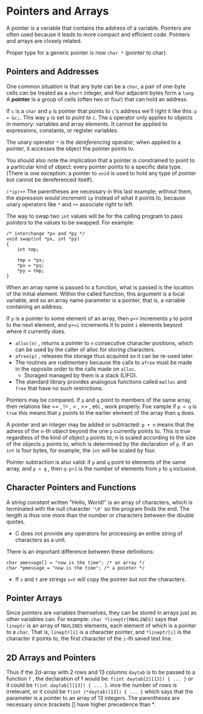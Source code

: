 # Pointers and Arrays

A pointer is a variable that contains the address of a variable. Pointers are often used because it leads to more compact and efficient code. Pointers and arrays are closely related.

Proper type for a generic pointer is now `char *` (pointer to char).


## Pointers and Addresses

One common situation is that any byte can be a `char`, a pair of one-byte cells can be treated as a `short` integer, and four adjacent bytes form a `long`. A **pointer** is a group of cells (often two or four) that can hold an address.

If `c` is a `char` and `p` is pointer that points to `c`'s address we'll right it like this: `p = &c;`. This way `p` is set to _point to_ `c`. The `&` operator only applies to objects in memory: variables and array elements. It cannot be applied to expressions, constants, or register variables.

The unary operator `*` is the _dereferencing_ operator; when applied to a pointer, it accesses the object the pointer points to.

You should also note the implication that a pointer is constrained to point to a particular kind of object: every pointer points to a specific data type. (There is one exception: a pointer to `void` is used to hold any type of pointer but cannot be dereferenced itself).

`(*ip)++` The parentheses are necessary in this last example; without them, the expression would increment `ip` instead of what it points to, because unary operators like `*` and `++` associate right to left.

The way to swap two `int` values will be for the calling program to pass _pointers_ to the values to be swapped. For example:

```
/* interchange *px and *py */
void swap(int *px, int *py)
{
    int tmp;

    tmp = *px;
    *px = *py;
    *py = tmp;
}
```

When an array name is passed to a function, what is passed is the location of the initial element. Within the called function, this argument is a local variable, and so an array name parameter is a pointer, that is, a variable containing an address.

If `p` is a pointer to some element of an array, then `p++` increments `p` to point to the next element, and `p+=i` increments it to point `i` elements beyond where it currently does.

- `alloc(n)` , returns a pointer to `n` consecutive character positions, which can be used by the caller of alloc for storing characters.
- `afree(p)` , releases the storage thus acquired so it can be re-used later.
- The routines are _rudimentary_ because the calls to `afree` must be made in the opposite order to the calls made on `alloc`.
    - Storaged managed by them is a stack (LIFO).
- The standard library provides analogous functions called `malloc` and `free` that have no such restrictions.

Pointers may be compared. If `p` and `q` point to members of the same array, then relations like == , != , < , >= , etc., work properly. Foe xample if `p < q` is `true` this means that `p` points to the earlier element of the array than `q` does.

A pointer and an integer may be added or subtracted: `p + n` means that the adress of the `n`-th object beyond the one `p` currently points to. This is true regardless of the kind of object `p` points to; n is scaled according to the size of the objects `p` points to, which is determined by the declaration of `p`. If an `int` is four bytes, for example, the `int` will be scaled by four.

Pointer subtraction is also valid: if `p` and `q` point to elements of the same array, and `p < q` , then `q-p+1` is the number of elements from `p` to `q` inclusive.

## Character Pointers and Functions

A _string constant_ written "Hello, World!" is an array of characters, which is terminated with the null character `'\0'` so the program finds the end. The length is thus one more than the number or characters between the double quotes.

- C does not provide any operators for processing an entire string of characters as a unit.

There is an important difference between these definitions:

```
char amessage[] = "now is the time"; /* an array */
char *pmessage = "now is the time"; /* a pointer */
```

- If `s` and `t` are strings `s=t` will copy the pointer but not the characters.

## Pointer Arrays

Since pointers are variables themselves, they can be stored in arrays just as other variables can. For example: `char *lineptr[MAXLINES]` says that `lineptr` is an array of `MAXLINES` elements, each element of which is a pointer to a `char`. That is, `lineptr[i]` is a character pointer, and `*lineptr[i]` is the character it points to, the first character of the `i`-th saved text line.

## 2D Arrays and Pointers

Thus if the 2d-array with 2 rows and 13 columns `daytab` is to be passed to a function `f` , the declaration of f would be: `f(int daytab[2][13]) { ... }` or it could be `f(int daytab[][13]) { ... }`. ince the number of rows is irrelevant, or it could be `f(int (*daytab)[13]) { ... }` which says that the parameter is a pointer to an array of 13 integers. The parentheses are necessary since brackets [] have higher precedence than *.